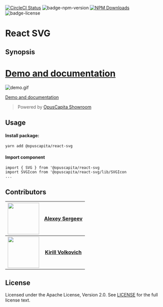 [![CircleCI Status](https://circleci.com/gh/OpusCapita/react-svg/tree/master.svg?style=shield&circle-token=:circle-token)](https://circleci.com/gh/OpusCapita/react-svg)
![badge-npm-version](https://img.shields.io/npm/v/@opuscapita/react-svg.svg)
[![NPM Downloads](https://img.shields.io/npm/dm/@opuscapita/react-svg.svg)](https://npmjs.org/package/@opuscapita/react-svg)
![badge-license](https://img.shields.io/github/license/OpusCapita/react-svg.svg)

# React SVG

## Synopsis

[Demo and documentation](https://opuscapita.github.io/react-svg)
=======
![demo.gif](./demo.gif)

[Demo and documentation](https://opuscapita.github.io/react-svg/)

> Powered by [OpusCapita Showroom](https://github.com/OpusCapita/react-showroom-client)

## Usage

#### Install package:

`yarn add @opuscapita/react-svg`

#### Import component

```
import { SVG } from '@opuscapita/react-svg
import SVGIcon from '@opuscapita/react-svg/lib/SVGIcon
...
```

## Contributors

| [<img src="https://avatars.githubusercontent.com/u/24603787?v=3" width="100px;"/>](https://github.com/asergeev-sc) | [**Alexey Sergeev**](https://github.com/asergeev-sc)     |
| :---: | :---: |
| [<img src="https://avatars.githubusercontent.com/u/24652543?v=3" width="100px;"/>](https://github.com/asergeev-sc) | [**Kirill Volkovich**](https://github.com/kvolkovich-sc) |

## License

Licensed under the Apache License, Version 2.0. See [LICENSE](./LICENSE) for the full license text.
